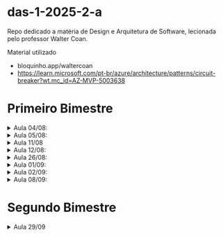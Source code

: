 # das-1-2025-2-a
Repo dedicado a matéria de Design e Arquitetura de Software, lecionada pelo professor Walter Coan.

Material utilizado

- bloquinho.app/waltercoan
- https://learn.microsoft.com/pt-br/azure/architecture/patterns/circuit-breaker?wt.mc_id=AZ-MVP-5003638

# Primeiro Bimestre

<details><summary>Aula 04/08:</summary>
   
- engenharia de software moderna Capítulo 5

- Principios de Projeto

- Todo software tende a crescer, assim aumentando a complexidade

### Abstração: 
é uma representação simples de uma problema, para resolver algum problema da vida real

- config - definições globais

- controller- html api rest

- entity - dados

- repository - conexão bd

- service - lógica

### Ocultamento de informação:

- é o encapsulamento, ou seja, seria aquele private antes atributo

- flexibilidade a mudanças: ao isolar as funcionalidades fica mais facil de trabalhar com funcionalidades separadas

### Coesão: 
- Um codigo coeso é um que faz UMA coisa bem feita, assim. Exemplo: classes anêmicas, que tem apenas os atributos e get's e set's

- flecha vazada com linha continua: extends

- flecha vazada com linha pontilhada: implements

- flecha completa linha continua: associação

### Acoplamento:
- Se refere ao quanto uma classe/módulo depende de outra
**Alto:** Uma classe dependende muito de outra, se algo for alterada em uma impacta na outra
**Baixo:** Depende menos das outras, facilitando na manutenção
```
class A {

   private B b;
   
   public A (int idade) {
      b = new B;
      b.push();
      
   } //construtor
```
</details>
<details> <summary>Aula 05/08:</summary>

**SOLID**

_"No one hears a word they say"_ 
Duran.

Single Responsibility Principle
Open/Closed Principle
Liskov Substitution Principle
Interface Segregation 
Dependency inversible Principle

**Single Responsibility Principle:**
- Um classe, método ou função faz uma unica coisa muito bem feita e apenas ela, tendo apenas uma responsabilidade

**MVC**

**Model:** Dados
**View:** HTML
**Controller:** Controla a tela 

### Interface Segregation 
Classe não deve ser forçada a implementar mais do que ela irá usar. Melhor ter interfaces pequenas do que uma genérica com muitos metodos
</details>

<details><summary>Aula 11/08</summary>

- preferir composição a herança pois pode gerar problemas de manutenção e evolução das classes de um sistema

**Open/Closed Principle:**
Entidades devem estar abertas para extensão e fechadas para modificações.

**Princípio da inversão de dependência:** 
- módulos de alto nivel não devem depender de módulos de baixo nivel. Os dois devem depender de uma interface em comum
  M1 -> Interface <- M2

**Princípio de Demeter:**
princípio do menor conhecimento - a classe deve utilizar código que pertence somente a sua própria classe, ou que foi passada como parâmetro. Ou seja ela é feita para evitar variáveis globais, que são frágeis.
Deve chamar apenas métodos:
1. Da própria classe;
2. Objetos passados como parametro;
3. Objetos criados dentro do método;
4. Atributos da classe.
</details>
<details><summary>Aula 12/08:</summary>

Liskov Substitution Principle: uma subclasse deve poder ser usada no lugar da sua superclasse sem alterar o funcionamento do programa
</details>

<details><summary>Aula 26/08:</summary>

Caracteristicas da Arquitetura:
-  São as caracteristicas que pode ser escolhidas para um projeto, são os requisitos não funcionais, por exemplo: Confiabilidade, **Segurança**.
"Se escolher todas não sai nunca" - Walter

Descisões de arquitetura:
-  Modelo que será utilizado no projeto, como por exemplo o MVC, no cenário perfeito as camadas não devem ser puladas, o que no mundo real não acontece sempre, por conta de prazos entre outros.

Principios do design:
-  São boas praticas que vem da arquitetura escolhida sendo que sempre que possivel utilizar a mensageria assincrona entre os serviços para aumentar o desempenho
</details>

<details><summary>Aula 01/09:</summary>

REVISÃO DA AULA 26/08

Características de arquitetura
- Podem ser chamados de Requisitos não funcionais

- Novamente: É IMPOSSIVEL ATENDER À TODOS OS ITENS

- Decisão arquitetural é a decisão que vai atender as características escolhidas

- Principios de design: 

---
Expectativa de um arquiteto:

- Tomar decisões de arquitetura:

"Tomar decisões de arquitetura
Analisar continuamente a arquitetura
Manter-se atualizado com as últimas tendências
Assegurar a conformidade com as decisões
Exposição e experiência diversificadas
Ter conhecimento sobre o domínio do negócio
Ter habilidades interpessoais
Entender e lidar bem com questões políticas"
- Analisar continuamente a arquitetura:

Todo sistema muda o tempo todo, Continuamente analisar o que esta sendo feito e em certas horas tomar decisões de refazer certas partes.

- Manter-se atualizado com as últimas tendências

Desenvolver software hoje em dia esta muito complexo, então é necessário estar sabendo do que esta tendo de tech nova no mercado

- Assegurar a conformidade com as decisões

É papel do arquiteto que os padrões estão sendo seguidos, pesquisando por ferramentas e metodos para verificar o que esta sendo desenvolvido

- Exposição e experiência diversificadas

É importante que ele tenha uma boa experiencia, que dai ele pega os tipos de problemas que cada sistema

- Ter conhecimento sobre o domínio do negócio

O arquiteto deve ter conhecimento sobre as regras de negócio, sendo muito importante ter dominio minimo do negócio

- Ter habilidades interpessoais

É necessário saber lidar com outros sere humanos

- Entender e lidar bem com questões políticas

Ele tem que ser capaz que existe uma estrutura hierarquica, ele precisa saber negociar com clientes e outros lideres

---

DevOps

É uma maneira de eu entregar valor para meu cliente mais rapido

DevOps como cultura: Todos devem participar, então todos cuidam do sistema.

Planejamento = Gestão de projetos: kanban, Scrum

Criar: Programar

Integração continua: é necessário ter uma banch Main (sempre pode ser liberada para o cliente)

Continuos deployment/delivery: Se um programador publicar uma alteração todos os clientes recebem em algumas horas

Operar: é necessário ter observabilidade, é necessário 

Feedback: é necessário para a melhoria continua do software
</details>

<details><summary>Aula 02/09:</summary>

Qual a diferença do arquiteto do para o desenvolvedor?

Ambos deve trabalhar em conjunto para manter as melhores práticas, mas entretanto eles tem algumas diferenças e são elas:

Arquiteto:
1. amplitude técnica para pensar como arquiteto e ver as coisas de um ponto de vista da arquitetura
2. amplo conhecimento da tecnologia e como usá-la para resolver problemas específicos
3. amplitude é mais importante do que profundidade no quesito de conhecimento de soluções

Desenvolvedor:
1. Deve ter profundidade técnica em relação as técnicas de desenvolvimento
2. Tem especialização para resolver algum problema de uma maneira, mas talvez não seja a melhor forma

"Os desenvolvedores passam suas carreiras inteiras aprimorando a especialização" - livro do piriquito
</details>

<details><summary>Aula 08/09:</summary>
Trade off?
Não existem resposta perfeita, apenas compensações. Não é possivel atribuir todos os requisitos requiridos, é o "Depende" como falado anteriormente, não existe função ideal para tudo, não existe uma resposta certa ou errada, apenas compensações. A mesma característica pode ser abordada de maneiras diferentes.

- Arquitetura baseada em tópicos
   - Um tópico funciona como um grupão do zap
   - Um para muitos
      -  basta o publisher publicar uma mensagem e todos irão receber essa mesma mensagem
      -  Se conecta ao Broker e todos os inscritos recebem automagicamente
   - Tópicos em modelo Stream
      - Seria como alguem mandar mensagem e você estar sem internet, após se conectar você recebe a mensagem
      - As mensagens são guardadas em ordem no disco e após se conectar ele puxa as alterações que estão faltando
   - Totalmente desacoplado então se algo for adicionado não será necessário mudar nada
   - Extensibilidade arquitetural
   - Desvantagens:
      - Acesso a dados e preocupações a segurança de todos
      - Nenhum contrato heterogêneo
      - Monitoramento e escalabilidade programática

- Arquitetura baseada em Queue
     - 1 para 1
     - Sender -> Receiver
     - Buffer:
        - Salva a mensagem
     - Pooling:
        - Seria buscar a mensagem na fila 
     - FIFO
     - Enqueue
     - Dequeue
     - Não é desacoplado, se algo for alterado vai precisar alterar a fila
</details>

# Segundo Bimestre

<details><summary>Aula 29/09</summary>

Cricuit Breaker:
- É proteger a comunicação entre sistemas, como um disjuntor

Estados:
- Closed: Tudo Ok ambos os serviços estão funcionando
- Open: Deu ruim em algo, algo não conectou, pode ser definido uma margem, para não ir direto para open
- Half-open: Tenta conectar novamente e vê se da certo, ele conta para bater um numero definido, mas se da errado ele volta para Open

A chama B se A der timeout e o contador de timeout bater ele vai para, Open após o open ele tenta reconectar novamente na fase Half-open, se não der bom e bater o contador de timeout volta para Open, se conseguir se conectar aumenta o contador e após um numero de acertos volta para o estado Closed.

</details>
